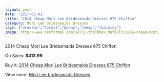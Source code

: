 ```yaml
---
layout: post
date: '2017-05-01'
title: "2014 Cheap Mori Lee Bridesmaids Dresses 675 Chiffon"
category: Mori Lee bridesmaids Dresses
tags: ["dresses","formal","bonny","cheap","charming"]
image: http://www.neoformal.com/14731-thickbox_default/2014-cheap-mori-lee-bridesmaids-dresses-675-chiffon.jpg
---
```

2014 Cheap Mori Lee Bridesmaids Dresses 675 Chiffon

On Sales: **$413.99**
<a href="https://www.neoformal.com/en/mori-lee-bridesmaids-dresses-2014/5047-2014-cheap-mori-lee-bridesmaids-dresses-675-chiffon.html"><amp-img layout="responsive" width="600" height="600" src="//www.neoformal.com/14731-thickbox_default/2014-cheap-mori-lee-bridesmaids-dresses-675-chiffon.jpg" alt="2014 Cheap Mori Lee Bridesmaids Dresses 675 Chiffon 0" /></a>

Buy it: [2014 Cheap Mori Lee Bridesmaids Dresses 675 Chiffon](https://www.neoformal.com/en/mori-lee-bridesmaids-dresses-2014/5047-2014-cheap-mori-lee-bridesmaids-dresses-675-chiffon.html "2014 Cheap Mori Lee Bridesmaids Dresses 675 Chiffon")

View more: [Mori Lee bridesmaids Dresses](https://www.neoformal.com/en/61-mori-lee-bridesmaids-dresses-2014 "Mori Lee bridesmaids Dresses")